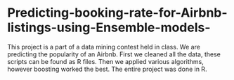 # Predicting-booking-rate-for-Airbnb-listings-using-Ensemble-models-

This project is a part of a data mining contest held in class. We are predicting the popularity of an Airbnb. 
First we cleaned all the data, these scripts can be found as R files. 
Then we applied various algorithms, however boosting worked the best.
The entire project was done in R.
